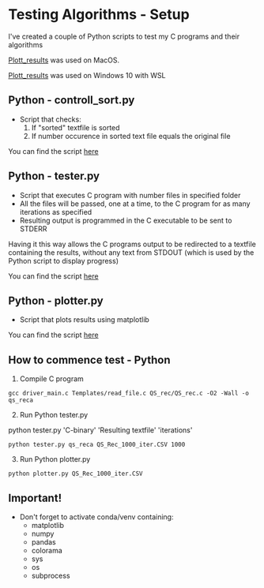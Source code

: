 # Testing Algorithms - Setup
I've created a couple of Python scripts to test my C programs and their algorithms

[Plott_results](https://github.com/nlantau/Portfolio/tree/master/C/Datastructures_and_Algorithms/Seminar_1/Python/Plott_results)
was used on MacOS.

[Plott_results](https://github.com/nlantau/Portfolio/tree/master/C/Datastructures_and_Algorithms/Seminar_1/Python/Plott_results_WSL)
was used on Windows 10 with WSL

## Python - controll_sort.py
+ Script that checks:
    1. If "sorted" textfile is sorted
    2. If number occurence in sorted text file equals the original file

You can find the script [here](https://github.com/nlantau/Portfolio/blob/master/C/Datastructures_and_Algorithms/Seminar_1/Python/Plott_results/controll_sort.py)

## Python - tester.py
+ Script that executes C program with number files in specified folder
+ All the files will be passed, one at a time, to the C program for as many iterations as specified
+ Resulting output is programmed in the C executable to be sent to STDERR

Having it this way allows the C programs output to be redirected to a textfile containing
the results, without any text from STDOUT (which is used by the Python script to display progress)

You can find the script [here](https://github.com/nlantau/Portfolio/tree/master/C/Datastructures_and_Algorithms/Seminar_1/Python/Plott_results/tester.py)

## Python - plotter.py
+ Script that plots results using matplotlib

You can find the script [here](https://github.com/nlantau/Portfolio/blob/master/C/Datastructures_and_Algorithms/Seminar_1/Python/Plott_results/plotter.py)
## How to commence test - Python

1. Compile C program

```shell
gcc driver_main.c Templates/read_file.c QS_rec/QS_rec.c -O2 -Wall -o qs_reca
```
2. Run Python tester.py

python tester.py 'C-binary' 'Resulting textfile' 'iterations'
```shell
python tester.py qs_reca QS_Rec_1000_iter.CSV 1000
```
3. Run Python plotter.py
```shell
python plotter.py QS_Rec_1000_iter.CSV
```

## Important!
+ Don't forget to activate conda/venv containing:
    + matplotlib
    + numpy
    + pandas
    + colorama
    + sys
    + os
    + subprocess

